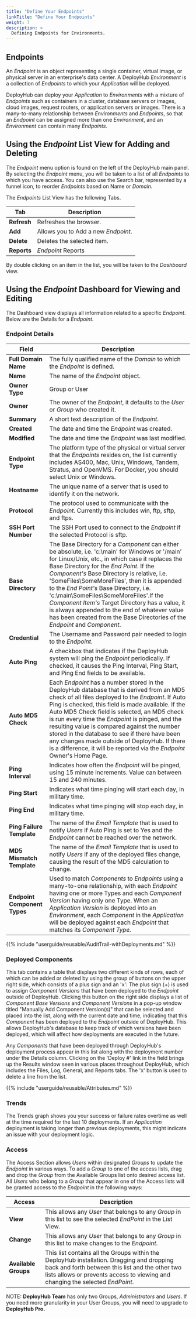 ```yaml
---
title: "Define Your Endpoints"
linkTitle: "Define Your Endpoints"
weight: 7
description: >
  Defining Endpoints for Environments.
---
```

## Endpoints

An _Endpoint_ is an object representing a single container, virtual image, or physical server in an enterprise's data center. A DeployHub _Environment_ is a collection of _Endpoints_ to which your _Application_ will be deployed.

 DeployHub can deploy your _Application_ to _Environments_ with a mixture of _Endpoints_ such as containers in a cluster,  database servers or images, cloud images, request routers, or application servers or images. There is a many-to-many relationship between _Environments_ and _Endpoints_, so that an _Endpoint_ can be assigned more than one _Environment_, and an _Environment_ can contain many _Endpoints_.

## Using the _Endpoint_ List View for Adding and Deleting

The _Endpoint_ menu option is found on the left of the DeployHub main panel. By selecting the _Endpoint_ menu, you will be taken to a list of all _Endpoints_ to which you have access. You can also use the Search bar, represented by a funnel icon, to reorder _Endpoints_ based on Name or _Domain_.

The _Endpoints_ List View has the following Tabs.

| Tab | Description |
| --- | --- |
|**Refresh** | Refreshes the browser. |
| **Add** | Allows you to Add a new _Endpoint_. |
| **Delete** | Deletes the selected item. |
| **Reports** | _Endpoint_ Reports |

By double clicking on an item in the list, you will be taken to the _Dashboard_ view.

## Using the _Endpoint_ Dashboard for Viewing and Editing

The Dashboard view displays all information related to a specific _Endpoint_.  Below are the Details for a _Endpoint_.

### Endpoint Details

| Field | Description |
| --- | --- |
| **Full Domain Name** | The fully qualified name of the _Domain_ to which the _Endpoint_ is defined.|
| **Name** | The name of the _Endpoint_ object. |
| **Owner Type** | Group or User |
| **Owner** | The owner of the _Endpoint_, it defaults to the _User_ or _Group_ who created it. |
| **Summary** | A short text description of the _Endpoint_. |
| **Created** | The date and time the _Endpoint_ was created. |
| **Modified**| The date and time the _Endpoint_ was last modified. |
| **Endpoint Type** | The platform type of the physical or virtual server that the _Endpoints_ resides on, the list currently includes AS400, Mac, Unix, Windows, Tandem, Stratus, and OpenVMS. For Docker, you should select Unix or Windows. |
| **Hostname**| The unique name of a server that is used to identify it on the network. |
| **Protocol** | The protocol used to communicate with the _Endpoint_. Currently this includes win, ftp, sftp, and ftps. |
| **SSH Port Number** | The SSH Port used to connect to the _Endpoint_ if the selected Protocol is sftp. |
| **Base Directory** | The Base Directory for a _Component_ can either be absolute, i.e. 'c:\main' for Windows or '/main' for Linux/Unix, etc., in which case it replaces the Base Directory for the _End Point_. If the _Component's_ Base Directory is relative, i.e. 'SomeFiles\SomeMoreFiles', then it is appended to the _End Point's_ Base Directory, i.e. 'c:\main\SomeFiles\SomeMoreFiles'.If the _Component Item's_ Target Directory has a value, it is always appended to the end of whatever value has been created from the Base Directories of the _Endpoint_ and _Component_. |
| **Credential** | The Username and Password pair needed to login to the _Endpoint_. |
| **Auto Ping** | A checkbox that indicates if the DeployHub system will ping the _Endpoint_ periodically. If checked, it causes the Ping Interval, Ping Start, and Ping End fields to be available. |
| **Auto MD5 Check** | Each _Endpoint_ has a number stored in the DeployHub database that is derived from an MD5 check of all files deployed to the _Endpoint_. If Auto Ping is checked, this field is made available. If the Auto MD5 Check field is selected, an MD5 check is run every time the _Endpoint_ is pinged, and the resulting value is compared against the number stored in the database to see if there have been any changes made outside of DeployHub. If there is a difference, it will be reported via the _Endpoint_ Owner's Home Page. |
| **Ping Interval**| Indicates how often the _Endpoint_ will be pinged, using 15 minute increments. Value can between 15 and 240 minutes. |
| **Ping Start** | Indicates what time pinging will start each day, in military time. |
|**Ping End** | Indicates what time pinging will stop each day, in military time. |
| **Ping Failure Template** | The name of the _Email Template_ that is used to notify _Users_ if Auto Ping is set to Yes and the _Endpoint_ cannot be reached over the network. |
| **MD5 Mismatch Template** | The name of the _Email Template_ that is used to notify _Users_ if any of the deployed files change, causing the result of the MD5 calculation to change. |
| **Endpoint Component Types** | Used to match _Components_ to _Endpoints_ using a many-to-one relationship, with each _Endpoint_ having one or more Types and each _Component Version_ having only one Type. When an _Application Version_ is deployed into an _Environment_, each _Component_ in the _Application_ will be deployed against each _Endpoint_ that matches its _Component Type._ |

{{% include "userguide/reusable/AuditTrail-withDeployments.md" %}}

### Deployed Components

This tab contains a table that displays two different kinds of rows, each of which can be added or deleted by using the group of buttons on the upper right side, which consists of a plus sign and an 'x': The plus sign (+) is used to assign _Component Versions_ that have been deployed to the _Endpoint_ outside of DeployHub. Clicking this button on the right side displays a list of _Component Base Versions_ and _Component Versions_ in a pop-up window titled "Manually Add Component Version(s)" that can be selected and placed into the list, along with the current date and time, indicating that this _Component_ has been deployed to the _Endpoint_ outside of DeployHub. This allows DeployHub's database to keep track of which versions have been deployed, which will affect how deployments are executed in the future.

Any _Components_ that have been deployed through DeployHub's deployment process appear in this list along with the deployment number under the Details column. Clicking on the 'Deploy #' link in the field brings up the Results window seen in various places throughout DeployHub, which includes the Files, Log, General, and Reports tabs. The 'x' button is used to delete a line from the list.

{{% include "userguide/reusable/Attributes.md" %}}

### Trends

The Trends graph shows you your success or failure rates overtime as well at the time required for the last 10 deployments. If an _Application_ deployment is taking longer than previous deployments, this might indicate an issue with your deployment logic.

### Access

The Access Section allows _Users_ within designated _Groups_ to update the _Endpoint_ in various ways. To add a _Group_ to one of the access lists, drag and drop the _Group_ from the Available Groups list onto desired access list. All _Users_ who belong to a _Group_ that appear in one of the Access lists will be granted access to the _Endpoint_ in the following ways:

| Access | Description |
| --- | --- |
|**View**| This allows any _User_ that belongs to any _Group_ in this list to see the selected _EndPoint_ in the List View. |
|**Change**| This allows any _User_ that belongs to any _Group_ in this list to make changes to the _Endpoint_. |
|**Available Groups**|This list contains all the Groups within the DeployHub installation. Dragging and dropping back and forth between this list and the other two lists allows or prevents access to viewing and changing the selected _EndPoint_.

NOTE: **DeployHub Team** has only two Groups, _Administrators_ and _Users_. If you need more granularity in your User Groups, you will need to upgrade to **DeployHub Pro.**
